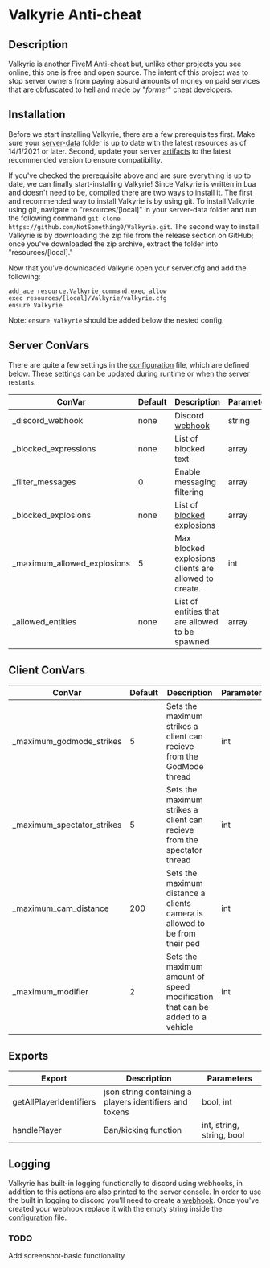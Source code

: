 # Valkyrie Anti-cheat

## Description

Valkyrie is another FiveM Anti-cheat but, unlike other projects you see online, this one is free and open source. The intent of this project was to stop server owners from paying absurd amounts of money on paid services that are obfuscated to hell and made by "*former*" cheat developers.

## Installation

Before we start installing Valkyrie, there are a few prerequisites first. Make sure your [server-data](https://github.com/citizenfx/cfx-server-data) folder is up to date with the latest resources as of 14/1/2021 or later. Second, update your server [artifacts](https://runtime.fivem.net/artifacts/fivem/) to the latest recommended version to ensure compatibility.

If you've checked the prerequisite above and are sure everything is up to date, we can finally start-installing Valkyrie! Since Valkyrie is written in Lua and doesn't need to be, compiled there are two ways to install it. The first and recommended way to install Valkyrie is by using git. To install Valkyrie using git, navigate to "resources/[local]" in your server-data folder and run the following command `git clone https://github.com/NotSomething0/Valkyrie.git`.
The second way to install Valkyrie is by downloading the zip file from the release section on GitHub; once you've downloaded the zip archive, extract the folder into "resources/[local]."

Now that you've downloaded Valkyrie open your server.cfg and add the following:
```
add_ace resource.Valkyrie command.exec allow
exec resources/[local]/Valkyrie/valkyrie.cfg
ensure Valkyrie
```

Note: `ensure Valkyrie` should be added below the nested config.

## Server ConVars

There are quite a few settings in the [configuration](valkyrie.cfg) file, which are defined below. These settings can be updated during runtime or when the server restarts.

| ConVar | Default | Description | Parameters |
|--------|---------|-------------|------------|
| _discord_webhook | none | Discord [webhook](https://bit.ly/2QN4q1N) | string |
| _blocked_expressions | none | List of blocked text | array |
| _filter_messages | 0 | Enable messaging filtering | array |
| _blocked_explosions | none | List of [blocked explosions](https://bit.ly/3fiJdpX) | array |
| _maximum_allowed_explosions | 5 | Max blocked explosions clients are allowed to create. | int |
| _allowed_entities | none | List of entities that are allowed to be spawned | array |

## Client ConVars

| ConVar | Default | Description | Parameters |
|--------|---------|-------------|------------|
| _maximum_godmode_strikes | 5 | Sets the maximum strikes a client can recieve from the GodMode thread | int |
| _maximum_spectator_strikes | 5 | Sets the maximum strikes a client can recieve from the spectator thread | int |
| _maximum_cam_distance | 200 | Sets the maximum distance a clients camera is allowed to be from their ped | int |
| _maximum_modifier | 2 | Sets the maximum amount of speed modification that can be added to a vehicle | int |

## Exports

| Export | Description | Parameters |
|--------|-------------|------------|
| getAllPlayerIdentifiers | json string containing a players identifiers and tokens | bool, int |
| handlePlayer | Ban/kicking function | int, string, string, bool|

## Logging

Valkyrie has built-in logging functionally to discord using webhooks, in addition to this actions are also printed to the server console. In order to use the built in logging to discord you'll need to create a [webhook](https://bit.ly/2QN4q1N). Once you've created your webhook replace it with the empty string inside the [configuration](valkyrie.cfg) file.

### TODO

Add screenshot-basic functionality
